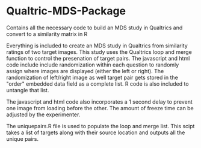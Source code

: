 # Qualtric-MDS-Package
Contains all the necessary code to build an MDS study in Qualtrics and convert to a similarity matrix in R

Everything is included to create an MDS study in Qualtrics from similarity ratings of two target images. This study uses the Qualtrics
loop and merge function to control the presenation of target pairs. The javascript and html code include include randomization within
each question to randomly assign where images are displayed (either the left or right). The randomization of left/right image as well 
target pair gets stored in the "order" embedded data field as a complete list. R code is also included to untangle that list.

The javascript and html code also incorporates a 1 second delay to prevent one image from loading before the other. The amount of freeze 
time can be adjusted by the experimenter. 

The uniquepairs.R file is used to populate the loop and merge list. This scipt takes a list of targets along with their source location
and outputs all the unique pairs.

